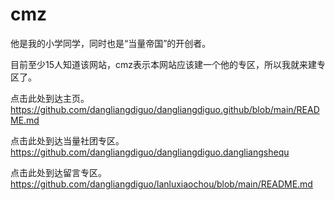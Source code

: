 # cmz

他是我的小学同学，同时也是“当量帝国”的开创者。



目前至少15人知道该网站，cmz表示本网站应该建一个他的专区，所以我就来建专区了。

点击此处到达主页。https://github.com/dangliangdiguo/dangliangdiguo.github/blob/main/README.md

点击此处到达当量社团专区。https://github.com/dangliangdiguo/dangliangdiguo.dangliangshequ

点击此处到达留言专区。https://github.com/dangliangdiguo/lanluxiaochou/blob/main/README.md



